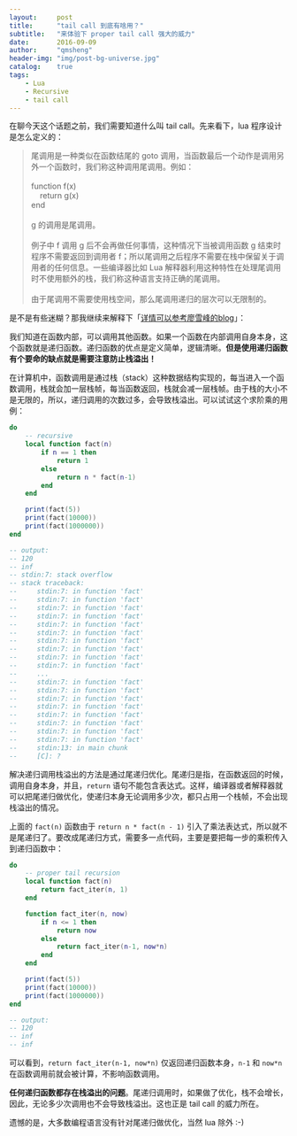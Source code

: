 ```yaml
---
layout:     post
title:      "tail call 到底有啥用？"
subtitle:   "来体验下 proper tail call 强大的威力"
date:       2016-09-09
author:     "qmsheng"
header-img: "img/post-bg-universe.jpg"
catalog:    true
tags:
    - Lua
    - Recursive
    - tail call
---
```


在聊今天这个话题之前，我们需要知道什么叫 tail call。先来看下，lua 程序设计是怎么定义的：

> 尾调用是一种类似在函数结尾的 goto 调用，当函数最后一个动作是调用另外一个函数时，我们称这种调用尾调用。例如：
><br><br>
>function f(x)<br>
>&nbsp;&nbsp;&nbsp;&nbsp;return g(x)<br>
>end<br>
><br>
> g 的调用是尾调用。
><br><br>
> 例子中 f 调用 g 后不会再做任何事情，这种情况下当被调用函数 g 结束时程序不需要返回到调用者 f；所以尾调用之后程序不需要在栈中保留关于调用者的任何信息。一些编译器比如 Lua 解释器利用这种特性在处理尾调用时不使用额外的栈，我们称这种语言支持正确的尾调用。
><br><br>
> 由于尾调用不需要使用栈空间，那么尾调用递归的层次可以无限制的。

是不是有些迷糊？那我继续来解释下「[详情可以参考廖雪峰的blog](https://www.liaoxuefeng.com/wiki/001374738125095c955c1e6d8bb493182103fac9270762a000/00137473836826348026db722d9435483fa38c137b7e685000)」：

我们知道在函数内部，可以调用其他函数。如果一个函数在内部调用自身本身，这个函数就是递归函数。递归函数的优点是定义简单，逻辑清晰。**但是使用递归函数有个要命的缺点就是需要注意防止栈溢出！**

在计算机中，函数调用是通过栈（stack）这种数据结构实现的，每当进入一个函数调用，栈就会加一层栈帧，每当函数返回，栈就会减一层栈帧。由于栈的大小不是无限的，所以，递归调用的次数过多，会导致栈溢出。可以试试这个求阶乘的用例：

```lua
do
    -- recursive
    local function fact(n)
        if n == 1 then
            return 1
        else
            return n * fact(n-1)
        end
    end

    print(fact(5))
    print(fact(10000))
    print(fact(1000000))
end

-- output:
-- 120
-- inf
-- stdin:7: stack overflow
-- stack traceback:
--     stdin:7: in function 'fact'
--     stdin:7: in function 'fact'
--     stdin:7: in function 'fact'
--     stdin:7: in function 'fact'
--     stdin:7: in function 'fact'
--     stdin:7: in function 'fact'
--     stdin:7: in function 'fact'
--     stdin:7: in function 'fact'
--     stdin:7: in function 'fact'
--     stdin:7: in function 'fact'
--     ...
--     stdin:7: in function 'fact'
--     stdin:7: in function 'fact'
--     stdin:7: in function 'fact'
--     stdin:7: in function 'fact'
--     stdin:7: in function 'fact'
--     stdin:7: in function 'fact'
--     stdin:7: in function 'fact'
--     stdin:7: in function 'fact'
--     stdin:13: in main chunk
--     [C]: ?
```

解决递归调用栈溢出的方法是通过尾递归优化。尾递归是指，在函数返回的时候，调用自身本身，并且，`return` 语句不能包含表达式。这样，编译器或者解释器就可以把尾递归做优化，使递归本身无论调用多少次，都只占用一个栈帧，不会出现栈溢出的情况。

上面的 `fact(n)` 函数由于 `return n * fact(n - 1)` 引入了乘法表达式，所以就不是尾递归了。要改成尾递归方式，需要多一点代码，主要是要把每一步的乘积传入到递归函数中：

```lua
do
    -- proper tail recursion
    local function fact(n)
        return fact_iter(n, 1)
    end

    function fact_iter(n, now)
        if n <= 1 then
            return now
        else
            return fact_iter(n-1, now*n)
        end
    end

    print(fact(5))
    print(fact(10000))
    print(fact(1000000))
end

-- output:
-- 120
-- inf
-- inf
```

可以看到，`return fact_iter(n-1, now*n)` 仅返回递归函数本身，`n-1` 和 `now*n` 在函数调用前就会被计算，不影响函数调用。

**任何递归函数都存在栈溢出的问题**。尾递归调用时，如果做了优化，栈不会增长，因此，无论多少次调用也不会导致栈溢出。这也正是 tail call 的威力所在。

遗憾的是，大多数编程语言没有针对尾递归做优化，当然 lua 除外 :-)
